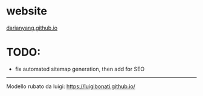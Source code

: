 # website
[darianyang.github.io](https://darianyang.github.io/)

# TODO:
- fix automated sitemap generation, then add for SEO

---
Modello rubato da luigi: https://luigibonati.github.io/
